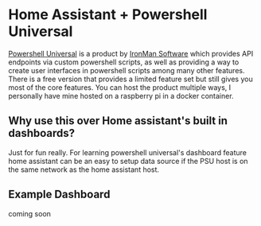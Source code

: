 # Home Assistant + Powershell Universal

[Powershell Universal](https://www.ironmansoftware.com/powershell-universal) is a product by [IronMan Software](https://www.ironmansoftware.com/) which provides API endpoints via custom powershell scripts, as well as providing a way to create user interfaces in powershell scripts among many other features. There is a free version that provides a limited feature set but still gives you most of the core features. You can host the product multiple ways, I personally have mine hosted on a raspberry pi in a docker container.

## Why use this over Home assistant's built in dashboards?
Just for fun really. For learning powershell universal's dashboard feature home assistant can be an easy to setup data source if the PSU host is on the same network as the home assistant host.

## Example Dashboard
coming soon
